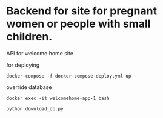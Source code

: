 # Backend for site for pregnant women or people with small children.
API for welcome home site

for deploying

```
docker-compose -f docker-compose-deploy.yml up
```

override database
```
docker exec -it welcomehome-app-1 bash

python download_db.py
